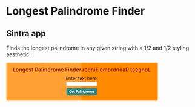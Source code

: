 # Longest Palindrome Finder
## Sintra app

Finds the longest palindrome in any given string with a 1/2 and 1/2 styling aesthetic.

![Alt text](/public/images/screenshot.png "Screenshot")
